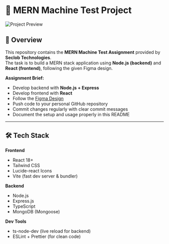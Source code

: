 # 🚀 MERN Machine Test Project

![Project Preview](https://via.placeholder.com/1000x400.png?text=MERN+Machine+Test+Preview)

## 📌 Overview
This repository contains the **MERN Machine Test Assignment** provided by **Seclob Technologies**.  
The task is to build a MERN stack application using **Node.js (backend)** and **React (frontend)**, following the given Figma design.

**Assignment Brief:**
- Develop backend with **Node.js + Express**
- Develop frontend with **React**
- Follow the [Figma Design](https://www.figma.com/design/VQJvtPqJIM6rFcHa7qa4Ii/Demo?node-id=0-1&node-type=canvas)
- Push code to your personal GitHub repository
- Commit changes regularly with clear commit messages
- Document the setup and usage properly in this README

---

## 🛠️ Tech Stack
**Frontend**
- React 18+
- Tailwind CSS
- Lucide-react Icons
- Vite (fast dev server & bundler)

**Backend**
- Node.js
- Express.js
- TypeScript
- MongoDB (Mongoose)

**Dev Tools**
- ts-node-dev (live reload for backend)
- ESLint + Prettier (for clean code)